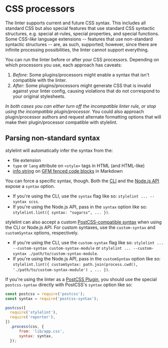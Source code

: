 # CSS processors

The linter supports current and future CSS syntax. This includes all standard CSS but also special features that use standard CSS syntactic structures, e.g. special at-rules, special properties, and special functions. Some CSS-*like* language extensions -- features that use non-standard syntactic structures -- are, as such, supported; however, since there are infinite processing possibilities, the linter cannot support everything.

You can run the linter before or after your CSS processors. Depending on which processors you use, each approach has caveats:

1.  *Before*: Some plugins/processors might enable a syntax that isn't compatible with the linter.
2.  *After*: Some plugins/processors might generate CSS that is invalid against your linter config, causing violations that do not correspond to your original stylesheets.

*In both cases you can either turn off the incompatible linter rule, or stop using the incompatible plugin/processor.* You could also approach plugin/processor authors and request alternate formatting options that will make their plugin/processor compatible with stylelint.

## Parsing non-standard syntax

stylelint will automatically infer the syntax from the:

-   file extension
-   `type` or `lang` attribute on `<style>` tags in HTML (and HTML-like)
-   [info string](https://github.github.com/gfm/#info-string) on [GFM fenced code blocks](https://help.github.com/articles/creating-and-highlighting-code-blocks/) in Markdown

You can force a specific syntax, though. Both the [CLI](cli.md) and the [Node.js API](node-api.md) expose a `syntax` option.

-   If you're using the CLI, use the `syntax` flag like so:  `stylelint ... --syntax scss`.
-   If you're using the Node.js API, pass in the `syntax` option like so: `stylelint.lint({ syntax: "sugarss", ... })`.

stylelint can also accept a custom [PostCSS-compatible syntax](https://github.com/postcss/postcss#syntaxes) when using the CLI or Node.js API. For custom syntaxes, use the `custom-syntax` and `customSyntax` options, respectively.

-   If you're using the CLI, use the `custom-syntax` flag like so:  `stylelint ... --custom-syntax custom-syntax-module` or `stylelint ... --custom-syntax ./path/to/custom-syntax-module`.
-   If you're using the Node.js API, pass in the `customSyntax` option like so: `stylelint.lint({ customSyntax: path.join(process.cwd(), './path/to/custom-syntax-module') , ... })`.

If you're using the linter as a [PostCSS Plugin](postcss-plugin.md), you should use the special `postcss-syntax` directly with PostCSS's `syntax` option like so:

```js
const postcss = require('postcss');
const syntax = require('postcss-syntax');

postcss([
  require('stylelint'),
  require('reporter'),
])
  .process(css, {
      from: 'lib/app.css',
      syntax: syntax,
  });
```
